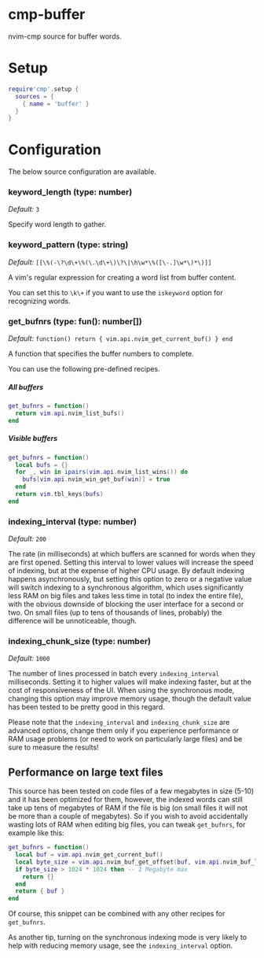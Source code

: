 # cmp-buffer

nvim-cmp source for buffer words.

# Setup

```lua
require'cmp'.setup {
  sources = {
    { name = 'buffer' }
  }
}
```

# Configuration

The below source configuration are available.


### keyword_length (type: number)

_Default:_ `3`

Specify word length to gather.


### keyword_pattern (type: string)

_Default:_ `[[\%(-\?\d\+\%(\.\d\+\)\?\|\h\w*\%([\-.]\w*\)*\)]]`

A vim's regular expression for creating a word list from buffer content.

You can set this to `\k\+` if you want to use the `iskeyword` option for recognizing words.


### get_bufnrs (type: fun(): number[])

_Default:_ `function() return { vim.api.nvim_get_current_buf() } end`

A function that specifies the buffer numbers to complete.

You can use the following pre-defined recipes.

##### All buffers

```lua
get_bufnrs = function()
  return vim.api.nvim_list_bufs()
end
```

##### Visible buffers

```lua
get_bufnrs = function()
  local bufs = {}
  for _, win in ipairs(vim.api.nvim_list_wins()) do
    bufs[vim.api.nvim_win_get_buf(win)] = true
  end
  return vim.tbl_keys(bufs)
end
```


### indexing_interval (type: number)

_Default:_ `200`

The rate (in milliseconds) at which buffers are scanned for words when they are first opened.
Setting this interval to lower values will increase the speed of indexing, but at the expense of
higher CPU usage. By default indexing happens asynchronously, but setting this option to zero or
a negative value will switch indexing to a synchronous algorithm, which uses significantly less
RAM on big files and takes less time in total (to index the entire file), with the obvious
downside of blocking the user interface for a second or two. On small files (up to tens of
thousands of lines, probably) the difference will be unnoticeable, though.


### indexing_chunk_size (type: number)

_Default:_ `1000`

The number of lines processed in batch every `indexing_interval` milliseconds. Setting it to
higher values will make indexing faster, but at the cost of responsiveness of the UI. When using
the synchronous mode, changing this option may improve memory usage, though the default value has
been tested to be pretty good in this regard.

Please note that the `indexing_interval` and `indexing_chunk_size` are advanced options, change
them only if you experience performance or RAM usage problems (or need to work on particularly
large files) and be sure to measure the results!


## Performance on large text files

This source has been tested on code files of a few megabytes in size (5-10) and it has been
optimized for them, however, the indexed words can still take up tens of megabytes of RAM if the
file is big (on small files it will not be more than a couple of megabytes). So if you wish to
avoid accidentally wasting lots of RAM when editing big files, you can tweak `get_bufnrs`, for
example like this:

```lua
get_bufnrs = function()
  local buf = vim.api.nvim_get_current_buf()
  local byte_size = vim.api.nvim_buf_get_offset(buf, vim.api.nvim_buf_line_count(buf))
  if byte_size > 1024 * 1024 then -- 1 Megabyte max
    return {}
  end
  return { buf }
end
```

Of course, this snippet can be combined with any other recipes for `get_bufnrs`.

As another tip, turning on the synchronous indexing mode is very likely to help with reducing
memory usage, see the `indexing_interval` option.
